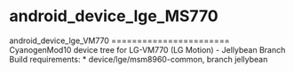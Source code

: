 android_device_lge_MS770
========================

android_device_lge_VM770 =======================  CyanogenMod10 device tree for LG-VM770 (LG Motion) - Jellybean Branch  Build requirements: * device/lge/msm8960-common, branch jellybean